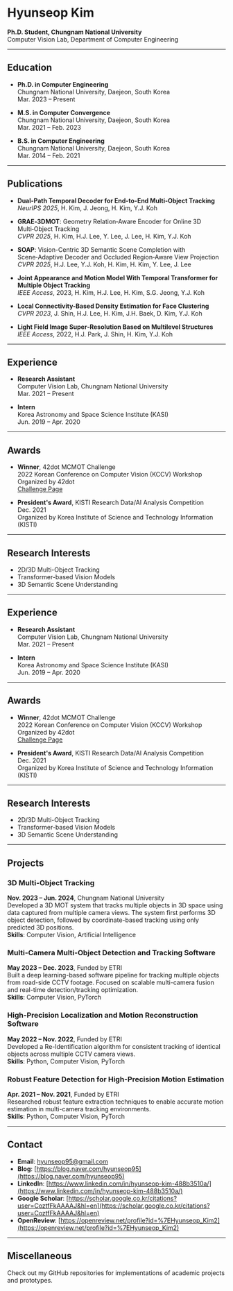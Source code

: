 # Hyunseop Kim

**Ph.D. Student, Chungnam National University**  
Computer Vision Lab, Department of Computer Engineering

---

## Education

- **Ph.D. in Computer Engineering**  
  Chungnam National University, Daejeon, South Korea  
  Mar. 2023 – Present

- **M.S. in Computer Convergence**  
  Chungnam National University, Daejeon, South Korea  
  Mar. 2021 – Feb. 2023

- **B.S. in Computer Engineering**  
  Chungnam National University, Daejeon, South Korea  
  Mar. 2014 – Feb. 2021

---

## Publications

- **Dual-Path Temporal Decoder for End-to-End Multi-Object Tracking**  
  _NeurIPS 2025_, H. Kim, J. Jeong, H. Kim, Y.J. Koh

- **GRAE‑3DMOT**: Geometry Relation‑Aware Encoder for Online 3D Multi‑Object Tracking  
  _CVPR 2025_, H. Kim, H.J. Lee, Y. Lee, J. Lee, H. Kim, Y.J. Koh

- **SOAP**: Vision-Centric 3D Semantic Scene Completion with Scene‑Adaptive Decoder and Occluded Region‑Aware View Projection  
  _CVPR 2025_, H.J. Lee, Y.J. Koh, H. Kim, H. Kim, Y. Lee, J. Lee

- **Joint Appearance and Motion Model With Temporal Transformer for Multiple Object Tracking**  
  _IEEE Access_, 2023, H. Kim, H.J. Lee, H. Kim, S.G. Jeong, Y.J. Koh

- **Local Connectivity-Based Density Estimation for Face Clustering**  
  _CVPR 2023_, J. Shin, H.J. Lee, H. Kim, J.H. Baek, D. Kim, Y.J. Koh

- **Light Field Image Super‑Resolution Based on Multilevel Structures**  
  _IEEE Access_, 2022, H.J. Park, J. Shin, H. Kim, Y.J. Koh

---

## Experience

- **Research Assistant**  
  Computer Vision Lab, Chungnam National University  
  Mar. 2021 – Present

- **Intern**  
  Korea Astronomy and Space Science Institute (KASI)  
  Jun. 2019 – Apr. 2020

---

## Awards

- **Winner**, 42dot MCMOT Challenge  
  2022 Korean Conference on Computer Vision (KCCV) Workshop  
  Organized by 42dot  
  [Challenge Page](https://42dot.ai/akit/dataset/challenge/mcmot)

- **President's Award**, KISTI Research Data/AI Analysis Competition  
  Dec. 2021  
  Organized by Korea Institute of Science and Technology Information (KISTI)
---

## Research Interests

- 2D/3D Multi-Object Tracking  
- Transformer-based Vision Models  
- 3D Semantic Scene Understanding
  
---

## Experience

- **Research Assistant**  
  Computer Vision Lab, Chungnam National University  
  Mar. 2021 – Present

- **Intern**  
  Korea Astronomy and Space Science Institute (KASI)  
  Jun. 2019 – Apr. 2020

---

## Awards

- **Winner**, 42dot MCMOT Challenge  
  2022 Korean Conference on Computer Vision (KCCV) Workshop  
  Organized by 42dot  
  [Challenge Page](https://42dot.ai/akit/dataset/challenge/mcmot)

- **President's Award**, KISTI Research Data/AI Analysis Competition  
  Dec. 2021  
  Organized by Korea Institute of Science and Technology Information (KISTI)
---

## Research Interests

- 2D/3D Multi-Object Tracking  
- Transformer-based Vision Models  
- 3D Semantic Scene Understanding
  
---

## Projects

### 3D Multi-Object Tracking  
**Nov. 2023 – Jun. 2024**, Chungnam National University  
Developed a 3D MOT system that tracks multiple objects in 3D space using data captured from multiple camera views. The system first performs 3D object detection, followed by coordinate-based tracking using only predicted 3D positions.  
**Skills**: Computer Vision, Artificial Intelligence

### Multi-Camera Multi-Object Detection and Tracking Software  
**May 2023 – Dec. 2023**, Funded by ETRI  
Built a deep learning-based software pipeline for tracking multiple objects from road-side CCTV footage. Focused on scalable multi-camera fusion and real-time detection/tracking optimization.  
**Skills**: Computer Vision, PyTorch

### High-Precision Localization and Motion Reconstruction Software  
**May 2022 – Nov. 2022**, Funded by ETRI  
Developed a Re-Identification algorithm for consistent tracking of identical objects across multiple CCTV camera views.  
**Skills**: Python, Computer Vision, PyTorch

### Robust Feature Detection for High-Precision Motion Estimation  
**Apr. 2021 – Nov. 2021**, Funded by ETRI  
Researched robust feature extraction techniques to enable accurate motion estimation in multi-camera tracking environments.  
**Skills**: Python, Computer Vision, PyTorch

---

## Contact

- **Email**: hyunseop95@gmail.com  
- **Blog**: [https://blog.naver.com/hyunseop95](https://blog.naver.com/hyunseop95)  
- **LinkedIn**: [https://www.linkedin.com/in/hyunseop-kim-488b3510a/](https://www.linkedin.com/in/hyunseop-kim-488b3510a/)  
- **Google Scholar**: [https://scholar.google.co.kr/citations?user=CoztfFkAAAAJ&hl=en](https://scholar.google.co.kr/citations?user=CoztfFkAAAAJ&hl=en)
- **OpenReview**: [https://openreview.net/profile?id=%7EHyunseop_Kim2](https://openreview.net/profile?id=%7EHyunseop_Kim2)

---

## Miscellaneous

Check out my GitHub repositories for implementations of academic projects and prototypes.
